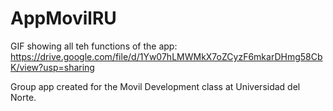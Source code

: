 # AppMovilRU

GIF showing all teh functions of the app:
https://drive.google.com/file/d/1Yw07hLMWMkX7oZCyzF6mkarDHmg58CbK/view?usp=sharing

Group app created for the Movil Development class at Universidad del Norte.

